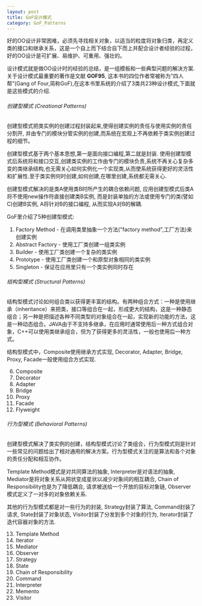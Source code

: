 ```yaml
---
layout: post
title: GoF设计模式
category: GoF_Patterns
---
```


好的OO设计非常困难，必须先寻找相关对象，以适当的粒度将对象归类，再定义类的接口和继承关系，这是一个自上而下结合自下而上并配合设计者经验的过程，好的OO设计是可扩展、易维护、可重用、强壮的。

设计模式就是做OO设计时的经验的总结，是一组模板和一些典型问题的解决方案. 关于设计模式最重要的著作是文献 **GOF95**, 这本书的四位作者常被称为”四人帮”(Gang of Four,简称GoF),在这本书里系统的介绍了3类共23种设计模式,下面就是这些模式的介绍.

###### 创建型模式 (Creational Patterns)

创建型模式把类实例的创建过程封装起来,使得创建实例的责任与使用实例的责任分割开, 并由专门的模块分管实例的创建,而系统在宏观上不再依赖于类实例创建过程的细节。

创建型模式基于两个基本思想,第一是面向接口编程,第二就是封装. 使用创建型模式后系统将和接口交互,创建类实例的工作由专门的模块负责,系统不再关心复杂多变的类继承结构,也无需关心如何实例化一个实现类,从而使系统获得更好的灵活性和扩展性.至于类实例何时创建,如何创建,在哪里创建,系统都无需关心.

创建型模式解决的是类A使用类B时所产生的耦合依赖问题, 应用创建型模式后类A将不使用new操作符直接创建类B实例, 而是封装单独的方法或使用专门的类(譬如C)创建B实例, A将针对B的接口编程, 从而实现A对B的解耦.

GoF里介绍了5种创建型模式:

1. Factory Method - 在调用类里抽象一个方法("factory method",工厂方法)来创建实例
2. Abstract Factory - 使用工厂类创建一组类实例
3. Builder - 使用工厂类创建一个复杂的类实例
4. Prototype - 使用工厂类创建一个和原型对象相同的类实例
5. Singleton - 保证在应用里只有一个类实例同时存在

###### 结构型模式 (Structural Patterns)

结构型模式讨论如何组合类以获得更丰富的结构。有两种组合方式：一种是使用继承（inheritance）来把类，接口等组合在一起，形成更大的结构，这是一种静态组合；另一种是把描述各种不同类型的对象组合在一起，实现新的功能的方法，这是一种动态组合。JAVA由于不支持多继承，在应用时通常使用后一种方式组合对象，C++可以使用类继承组合，但为了获得更多的灵活性，一般也使用后一种方式。

结构型模式中，Composite使用继承方式实现, Decorator, Adapter, Bridge, Proxy, Facade一般使用组合方式实现.

6. Composite
7. Decorator
8. Adapter
9. Bridge
10. Proxy
11. Facade
12. Flyweight

###### 行为型模式 (Behavioral Patterns)

创建型模式解决了类实例的创建，结构型模式讨论了类组合，行为型模式则是针对一些常见的问题给出了相对通用的解决方案。行为型模式关注的是算法和各个对象的责任分配和相互协作。

Template Method模式是对共同算法的抽象, Interpreter是对语法的抽象, Mediator是将对象关系从网状变成星状以减少对象间的相互耦合, Chain of Responsibility也是为了降低耦合, 请求被送给一个开放的目标对象链, Observer模式定义了一对多的对象依赖关系.

其他的行为型模式都是对一些行为的封装, Strategy封装了算法, Command封装了请求, State封装了对象状态, Visitor封装了分发到多个对象的行为, Iterator封装了迭代容器对象的方法.

13. Template Method
14. Iterator
15. Mediator
16. Observer
17. Strategy
18. State
19. Chain of Responsibility
20. Command
21. Interpreter
22. Memento
23. Visitor